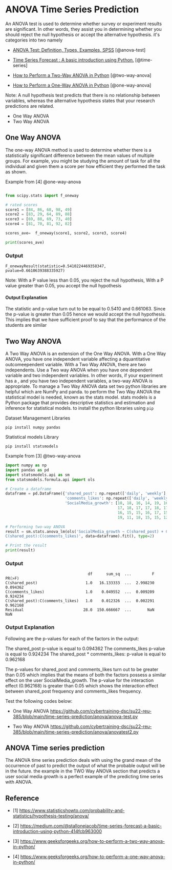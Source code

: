 # ANOVA Time Series Prediction

An ANOVA test is used to determine whether survey or 
experiment results are significant. In other words, they 
assist you in determining whether you should reject the 
null hypothesis or accept the alternative hypothesis. it's 
categories into two namely

* [ANOVA Test: Definition, Types, Examples, SPSS](https://www.statisticshowto.com/probability-and-statistics/hypothesis-testing/anova/) [@anova-test]

* [Time Series Forecast : A basic introduction using Python.](https://medium.com/@stallonejacob/time-series-forecast-a-basic-introduction-using-python-414fcb963000) [@time-series]

* [How to Perform a Two-Way ANOVA in Python](https://www.geeksforgeeks.org/how-to-perform-a-two-way-anova-in-python/) [@two-way-anova]

* [How to Perform a One-Way ANOVA in Python](https://www.geeksforgeeks.org/how-to-perform-a-one-way-anova-in-python/) [@one-way-anova]

Note: A null hypothesis test predicts that there is 
no relationship between variables, whereas the alternative 
hypothesis states that your research predictions are related.

* One Way ANOVA
* Two Way ANOVA


## One Way ANOVA 

The one-way ANOVA method is used to determine whether there is 
a statistically significant difference between the mean values
of multiple groups. For example, you might be studying the 
amount of task for all the individual and given them a score
per how efficient they performed the task as shown.

Example from [4] @one-way-anova

``` python

from scipy.stats import f_oneway

# rated scores
score1 = [84, 86, 68, 98, 49]
score2 = [83, 29, 64, 89, 88]
score3 = [69, 88, 69, 73, 40]
score4 = [81, 70, 81, 92, 82]

scores_ave=  f_oneway(score1, score2, score3, score4)

print(scores_ave)
```

### Output

```
F_onewayResult(statistic=0.5410224469358347, pvalue=0.6610639388335927)
```

Note: With a P value less than 0.05, you reject the null hypothesis,
      With a P value greater than 0.05, you accept the null hypothesis 

#### Output Explanation

The statistic and p-value turn out to be equal to 0.5410 and 0.661063.
Since the p-value is greater than 0.05 hence we would accept the null 
hypothesis. This implies that we have sufficient proof to say that the
performance of the students are similar

## Two Way ANOVA

A Two Way ANOVA is an extension of the One Way ANOVA. With a 
One Way ANOVA, you have one independent variable affecting a dquantitative outcomeependent 
variable. With a Two Way ANOVA, there are two independents. Use a 
Two way ANOVA when you have one dependent variable and two independent 
variables. In other words, if your experiment has a , 
and you have two independent variables, a two-way ANOVA is appropriate.
To manage a Two Way ANOVA data set two python libraries are helpful which 
are NumPy and panda. to perform the Two Way ANOVA the
statistical model is needed, known as the stats model. stats models is a
Python package that provides descriptive statistics and estimation and 
inference for statistical models. to install the python
libraries using `pip` 

Dataset Management Libraries
```
pip install numpy pandas
```

Statistical models Library
```
pip install statsmodels
```

Example from [3]  @two-way-anova

``` python
import numpy as np
import pandas as pd
import statsmodels.api as sm
from statsmodels.formula.api import ols

# Create a dataframe
dataframe = pd.DataFrame({'shared_post': np.repeat(['daily', 'weekly'], 15),
                          'comments_likes': np.repeat(['daily', 'weekly'], 15),
                          'SocialMedia_growth': [10, 18, 16, 14, 19, 16, 18, 14,
                                                 17, 18, 17, 17, 18, 17, 19, 11,
                                                 16, 15, 15, 16, 17, 15, 16, 15,
                                                 19, 11, 18, 15, 15, 12]})

# Performing two-way ANOVA
result = sm.stats.anova_lm(ols('SocialMedia_growth ~ C(shared_post) + C(comments_likes) +\
C(shared_post):C(comments_likes)', data=dataframe).fit(), type=2)

# Print the result
print(result)
```

### Output

```
                                    df      sum_sq  ...         F    PR(>F)
C(shared_post)                     1.0   16.133333  ...  2.998230  0.094362
C(comments_likes)                  1.0    0.049552  ...  0.009209  0.924234
C(shared_post):C(comments_likes)   1.0    0.012326  ...  0.002291  0.962168
Residual                          28.0  150.666667  ...       NaN       NaN
```

### Output Explanation

Following are the p-values for each of the factors in the output:

The shared_post p-value is equal to 0.094362
The comments_likes p-value is equal to 0.924234
The shared_post * comments_likes: p-value is equal to 0.962168

The p-values for shared_post and comments_likes turn out 
to be greater than 0.05 which implies that the means of 
both the factors possess a similar effect on the user 
SocialMedia_growth. The p-value for the interaction effect 
(0.962168) is greater than 0.05 which shows the interaction 
effect between shared_post frequency and comments_likes frequency.

Test the following codes below:

* One Way ANOVA <https://github.com/cybertraining-dsc/su22-reu-385/blob/main/time-series-prediction/anova/anova-test.py>

* Two Way ANOVA <https://github.com/cybertraining-dsc/su22-reu-385/blob/main/time-series-prediction/anova/anovatest2.py>

## ANOVA Time series prediction

The ANOVA time series prediction deals with using the grand 
mean of the occurrence of past to predict the output of what 
the probable output will be in the future. the example in the TWO Way ANOVA
section that predicts a user social media growth is a perfect example of 
the predicting time series with ANOVA.

## Reference

* [1] <https://www.statisticshowto.com/probability-and-statistics/hypothesis-testing/anova/>

* [2] <https://medium.com/@stallonejacob/time-series-forecast-a-basic-introduction-using-python-414fcb963000>

* [3] <https://www.geeksforgeeks.org/how-to-perform-a-two-way-anova-in-python/>

* [4] <https://www.geeksforgeeks.org/how-to-perform-a-one-way-anova-in-python/>